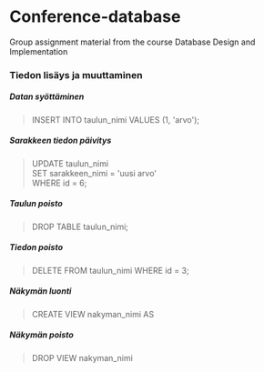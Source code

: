 # Conference-database
Group assignment material from the course Database Design and Implementation

### Tiedon lisäys ja muuttaminen
##### Datan syöttäminen
>INSERT INTO taulun_nimi VALUES (1, 'arvo');

##### Sarakkeen tiedon päivitys
>UPDATE taulun_nimi  
>SET sarakkeen_nimi = 'uusi arvo'  
>WHERE id = 6;  

##### Taulun poisto
>DROP TABLE taulun_nimi;  

##### Tiedon poisto
>DELETE FROM taulun_nimi WHERE id = 3;

##### Näkymän luonti
>CREATE VIEW nakyman_nimi AS

##### Näkymän poisto
>DROP VIEW nakyman_nimi
